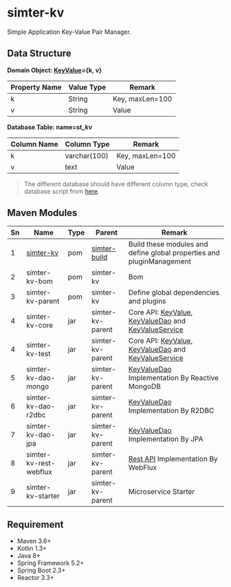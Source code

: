 # simter-kv

Simple Application Key-Value Pair Manager.

## Data Structure

**Domain Object: [KeyValue]={k, v}**

| Property Name | Value Type | Remark          |
|---------------|------------|-----------------|
| k             | String     | Key, maxLen=100 |
| v             | String     | Value           |

[KeyValue]: ./simter-kv-core/src/main/kotlin/tech/simter/kv/core/KeyValue.kt

**Database Table: name=st_kv**

| Column Name | Column Type  | Remark          |
|-------------|--------------|-----------------|
| k           | varchar(100) | Key, maxLen=100 |
| v           | text         | Value           |

> The different database should have different column type, check database script from [here](./simter-kv-core/src/main/resources/tech/simter/kv/sql).

## Maven Modules

| Sn | Name                   | Type | Parent                 | Remark
|----|------------------------|------|------------------------|--------
| 1  | [simter-kv]            | pom  | [simter-build]         | Build these modules and define global properties and pluginManagement
| 2  | simter-kv-bom          | pom  | simter-kv              | Bom
| 3  | simter-kv-parent       | pom  | simter-kv              | Define global dependencies and plugins
| 4  | simter-kv-core         | jar  | simter-kv-parent       | Core API: [KeyValue], [KeyValueDao] and [KeyValueService]
| 4  | simter-kv-test         | jar  | simter-kv-parent       | Core API: [KeyValue], [KeyValueDao] and [KeyValueService]
| 5  | simter-kv-dao-mongo    | jar  | simter-kv-parent       | [KeyValueDao] Implementation By Reactive MongoDB
| 6  | simter-kv-dao-r2dbc    | jar  | simter-kv-parent       | [KeyValueDao] Implementation By R2DBC
| 7  | simter-kv-dao-jpa      | jar  | simter-kv-parent       | [KeyValueDao] Implementation By JPA
| 8  | simter-kv-rest-webflux | jar  | simter-kv-parent       | [Rest API] Implementation By WebFlux
| 9  | simter-kv-starter      | jar  | simter-kv-parent       | Microservice Starter

## Requirement

- Maven 3.6+
- Kotlin 1.3+
- Java 8+
- Spring Framework 5.2+
- Spring Boot 2.3+
- Reactor 3.3+

[simter-build]: https://github.com/simter/simter-build
[simter-kv]: https://github.com/simter/simter-kv
[KeyValue]: https://github.com/simter/simter-kv/blob/master/simter-kv-core/src/main/kotlin/tech/simter/kv/core/KeyValue.kt
[KeyValueDao]: https://github.com/simter/simter-kv/blob/master/simter-kv-core/src/main/kotlin/tech/simter/kv/core/KeyValueDao.kt
[KeyValueService]: https://github.com/simter/simter-kv/blob/master/simter-kv-core/src/main/kotlin/tech/simter/kv/core/KeyValueService.kt
[Rest API]: ./docs/rest-api.md